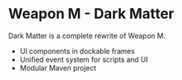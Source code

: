 Weapon M - Dark Matter
======================

Dark Matter is a complete rewrite of Weapon M.

- UI components in dockable frames
- Unified event system for scripts and UI
- Modular Maven project
